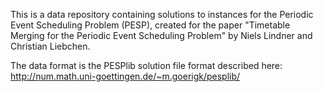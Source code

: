 This is a data repository containing solutions to instances for the Periodic Event Scheduling Problem (PESP), created for the paper
"Timetable Merging for the Periodic Event Scheduling Problem" by Niels Lindner and Christian Liebchen.

The data format is the PESPlib solution file format described here:
http://num.math.uni-goettingen.de/~m.goerigk/pesplib/
